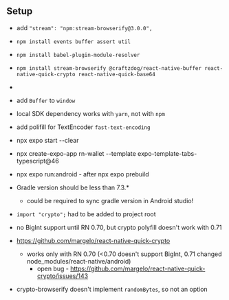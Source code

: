 ## Setup

- add `"stream": "npm:stream-browserify@3.0.0",`
- `npm install events buffer assert util`
- `npm install babel-plugin-module-resolver`
- `npm install stream-browserify @craftzdog/react-native-buffer react-native-quick-crypto react-native-quick-base64`
- 
- add `Buffer` to `window`
- local SDK dependency works with `yarn`, not with `npm`
- add polifill for TextEncoder `fast-text-encoding`


- npx expo start --clear 
- npx create-expo-app rn-wallet --template expo-template-tabs-typescript@46
- npx expo run:android - after npx expo prebuild
- Gradle version should be less than 7.3.*
  - could be required to sync gradle version in Android studio!
- `import "crypto";` had to be added to project root 
- no BigInt support until RN 0.70, but crypto polyfill doesn't work with 0.71
- https://github.com/margelo/react-native-quick-crypto
  - works only with RN 0.70 (<0.70 doesn't support BigInt, 0.71 changed node_modules/react-native/android)
    - open bug - https://github.com/margelo/react-native-quick-crypto/issues/143
- crypto-browserify doesn't implement `randomBytes`, so not an option


